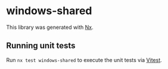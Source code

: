# windows-shared

This library was generated with [Nx](https://nx.dev).

## Running unit tests

Run `nx test windows-shared` to execute the unit tests via [Vitest](https://vitest.dev/).
